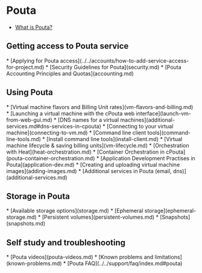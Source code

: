 <h1>Pouta</h1>

* [What is Pouta?](pouta-what-is.md)

<h2>Getting access to Pouta service</h2>
* [Applying for Pouta access](../../accounts/how-to-add-service-access-for-project.md)
* [Security Guidelines for Pouta](security.md)
* [Pouta Accounting Principles and Quotas](accounting.md)

<h2>Using Pouta</h2>
* [Virtual machine flavors and Billing Unit rates](vm-flavors-and-billing.md)
* [Launching a virtual machine with the cPouta web interface](launch-vm-from-web-gui.md)
* [DNS names for a virtual machines](additional-services.md#dns-services-in-cpouta)
* [Connecting to your virtual machine](connecting-to-vm.md)
* [Command line client tools](command-line-tools.md)
    * [Install command line tools](install-client.md)
* [Virtual machine lifecycle & saving billing units](vm-lifecycle.md)
* [Orchestration with Heat](heat-orchestration.md)
* [Container Orchestration in cPouta](pouta-container-orchestration.md)
* [Application Development Practises in Pouta](application-dev.md)
* [Creating and uploading virtual machine images](adding-images.md)
* [Additional services in Pouta (email, dns)](additional-services.md)

<h2>Storage in Pouta</h2>
* [Available storage options](storage.md)
* [Ephemeral storage](ephemeral-storage.md)
* [Persistent volumes](persistent-volumes.md)
* [Snapshots](snapshots.md)

<h2>Self study and troubleshooting</h2>
* [Pouta videos](pouta-videos.md)
* [Known problems and limitations](known-problems.md)
* [Pouta FAQ](../../support/faq/index.md#pouta)

